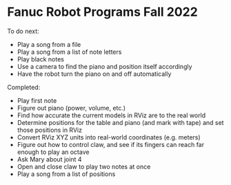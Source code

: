 # Fanuc Robot Programs Fall 2022
To do next:
- Play a song from a file
- Play a song from a list of note letters
- Play black notes
- Use a camera to find the piano and position itself accordingly
- Have the robot turn the piano on and off automatically

Completed:
- Play first note
- Figure out piano (power, volume, etc.)
- Find how accurate the current models in RViz are to the real world
- Determine positions for the table and piano (and mark with tape) and set those positions in RViz
- Convert RViz XYZ units into real-world coordinates (e.g. meters)
- Figure out how to control claw, and see if its fingers can reach far enough to play an octave
- Ask Mary about joint 4
- Open and close claw to play two notes at once
- Play a song from a list of positions
